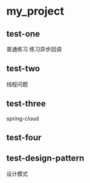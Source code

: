 # my_project

## test-one
普通练习
练习异步回调

## test-two
线程问题


## test-three
spring-cloud


## test-four


## test-design-pattern
设计模式

